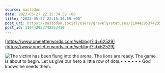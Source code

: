 ```yaml
---
source: mastodon
date: 2023-05-27 22:15:34.59 +00
title: "2023-05-27 22:15:34.59 +00"
post_uri: https://mastodon.social/users/gravely/statuses/110442953742353410
post_id: 110442953742353410
---
```

[https://www.oneletterwords.com/weblog/?id=62529](https://www.oneletterwords.com/weblog/?id=62529)


![  The victim has been flung into the arena. The lions are ready. The game is about to begin.  Let us give our hero a little row of dots.• • • • • • God knows he needs them.](/images/110442953447773554.jpeg)

